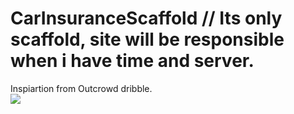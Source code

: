 # CarInsuranceScaffold // Its only scaffold, site will be responsible when i have time and server.
Inspiartion from  Outcrowd dribble.
</br>
<img src="https://i.imgur.com/ltgQLJT.png"/>
